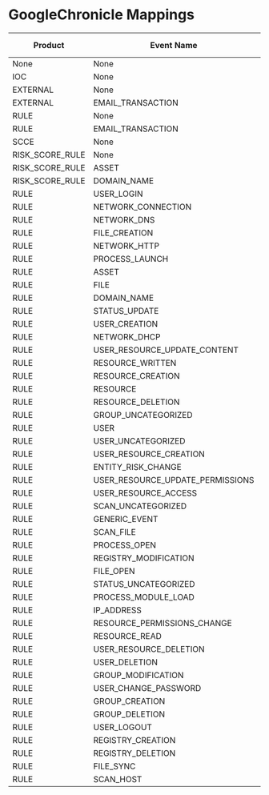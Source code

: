 # GoogleChronicle Mappings
|Product|Event Name|Visual Family|
|-------|----------|-------------|
|None|None|Default|
|IOC|None|Default|
|EXTERNAL|None|Default|
|EXTERNAL|EMAIL_TRANSACTION|Default|
|RULE|None|Default|
|RULE|EMAIL_TRANSACTION|Default|
|SCCE|None|Default|
|RISK_SCORE_RULE|None|Default|
|RISK_SCORE_RULE|ASSET|Default|
|RISK_SCORE_RULE|DOMAIN_NAME|Default|
|RULE|USER_LOGIN|Default|
|RULE|NETWORK_CONNECTION|Default|
|RULE|NETWORK_DNS|Default|
|RULE|FILE_CREATION|Default|
|RULE|NETWORK_HTTP|Default|
|RULE|PROCESS_LAUNCH|Default|
|RULE|ASSET|Default|
|RULE|FILE|Default|
|RULE|DOMAIN_NAME|Default|
|RULE|STATUS_UPDATE|Default|
|RULE|USER_CREATION|Default|
|RULE|NETWORK_DHCP|Default|
|RULE|USER_RESOURCE_UPDATE_CONTENT|Default|
|RULE|RESOURCE_WRITTEN|Default|
|RULE|RESOURCE_CREATION|Default|
|RULE|RESOURCE|Default|
|RULE|RESOURCE_DELETION|Default|
|RULE|GROUP_UNCATEGORIZED|Default|
|RULE|USER|Default|
|RULE|USER_UNCATEGORIZED|Default|
|RULE|USER_RESOURCE_CREATION|Default|
|RULE|ENTITY_RISK_CHANGE|Default|
|RULE|USER_RESOURCE_UPDATE_PERMISSIONS|Default|
|RULE|USER_RESOURCE_ACCESS|Default|
|RULE|SCAN_UNCATEGORIZED|Default|
|RULE|GENERIC_EVENT|Default|
|RULE|SCAN_FILE|Default|
|RULE|PROCESS_OPEN|Default|
|RULE|REGISTRY_MODIFICATION|Default|
|RULE|FILE_OPEN|Default|
|RULE|STATUS_UNCATEGORIZED|Default|
|RULE|PROCESS_MODULE_LOAD|Default|
|RULE|IP_ADDRESS|Default|
|RULE|RESOURCE_PERMISSIONS_CHANGE|Default|
|RULE|RESOURCE_READ|Default|
|RULE|USER_RESOURCE_DELETION|Default|
|RULE|USER_DELETION|Default|
|RULE|GROUP_MODIFICATION|Default|
|RULE|USER_CHANGE_PASSWORD|Default|
|RULE|GROUP_CREATION|Default|
|RULE|GROUP_DELETION|Default|
|RULE|USER_LOGOUT|Default|
|RULE|REGISTRY_CREATION|Default|
|RULE|REGISTRY_DELETION|Default|
|RULE|FILE_SYNC|Default|
|RULE|SCAN_HOST|Default|
